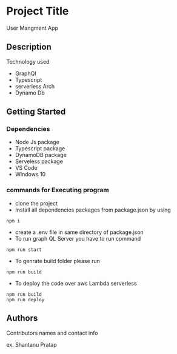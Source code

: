 # Project Title

User Mangment App

## Description

Technology used
* GraphQl
* Typescript
* serverless Arch
* Dynamo Db

## Getting Started

### Dependencies

* Node Js package
* Typescript package
* DynamoDB package
* Serveless package
* VS Code 
* Windows 10



### commands for Executing program

* clone the project
* Install all dependencies packages from package.json by using
```
npm i
```
* create a .env file in same directory of package.json
* To run graph QL Server you have to run command
```
npm run start
```
*  To genrate build folder please run
```
npm run build
```
* To deploy the code over aws Lambda serverless
```
npm run build
npm run deploy
```

## Authors

Contributors names and contact info

ex. Shantanu Pratap  



